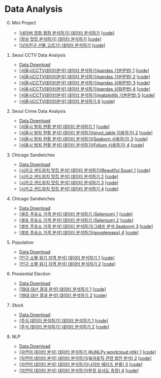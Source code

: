 # Data Analysis

0. Mini Project
	- [[네이버 영화 평점 분석하기] 데이터 분석하기](https://blog.naver.com/jaeyoon_95/222356340025)  [[code]](https://github.com/jaeyun95/data_analysis/blob/master/0.Mini%20Project/code/NaverMovies.ipynb)  
	- [[잠실 맛집 분석하기] 데이터 분석하기](https://blog.naver.com/jaeyoon_95/222358945282)  [[code]](https://github.com/jaeyun95/data_analysis/blob/master/0.Mini%20Project/code/JamsilFood.ipynb)  
	- [[남자친구 선물 고르기] 데이터 분석하기](https://blog.naver.com/jaeyoon_95/222389874034)  [[code]](https://github.com/jaeyun95/data_analysis/blob/master/0.Mini%20Project/code/present.py)  
	
1. Seoul CCTV Data Analysis   
	- [Data Download](https://github.com/jaeyun95/data_analysis/tree/master/1.Seoul%20CCTV/data)   
	- [[서울시CCTV데이터분석] 데이터 분석하기(pandas 기본문법) 1](https://blog.naver.com/jaeyoon_95/222342148573) [[code]](https://github.com/jaeyun95/data_analysis/blob/master/1.Seoul%20CCTV/code/seoulCCTV01.ipynb)   
	- [[서울시CCTV데이터분석] 데이터 분석하기(pandas 기본문법) 2](https://blog.naver.com/jaeyoon_95/222343079997) [[code]](https://github.com/jaeyun95/data_analysis/blob/master/1.Seoul%20CCTV/code/seoulCCTV02.ipynb)   
	- [[서울시CCTV데이터분석] 데이터 분석하기(pandas 심화문법) 3](https://blog.naver.com/jaeyoon_95/222343133494) [[code]](https://github.com/jaeyun95/data_analysis/blob/master/1.Seoul%20CCTV/code/seoulCCTV03.ipynb)   
	- [[서울시CCTV데이터분석] 데이터 분석하기(pandas 심화문법) 4](https://blog.naver.com/jaeyoon_95/222343190408) [[code]](https://github.com/jaeyun95/data_analysis/blob/master/1.Seoul%20CCTV/code/seoulCCTV04.ipynb)   
	- [[서울시CCTV데이터분석] 데이터 분석하기(matplotlib 기본문법) 5](https://blog.naver.com/jaeyoon_95/222343207917) [[code]](https://github.com/jaeyun95/data_analysis/blob/master/1.Seoul%20CCTV/code/seoulCCTV05.ipynb)   
	- [[서울시CCTV데이터분석] 데이터 분석하기 6](https://blog.naver.com/jaeyoon_95/222343234969) [[code]](https://github.com/jaeyun95/data_analysis/blob/master/1.Seoul%20CCTV/code/seoulCCTV06.ipynb)	

2. Seoul Crime Data Analysis   
	- [Data Download](https://github.com/jaeyun95/data_analysis/tree/master/2.Seoul%20Crime/data)  
	- [[서울시 범죄 현황 분석] 데이터 분석하기 1](https://blog.naver.com/jaeyoon_95/222343441744)  [[code]](https://github.com/jaeyun95/data_analysis/blob/master/2.Seoul%20Crime/code/SeoulCrime01.ipynb)   
	- [[서울시 범죄 현황 분석] 데이터 분석하기(pivot_table 이용하기) 2](https://blog.naver.com/jaeyoon_95/222345731394)  [[code]](https://github.com/jaeyun95/data_analysis/blob/master/2.Seoul%20Crime/code/SeoulCrime02.ipynb)   
	- [[서울시 범죄 현황 분석] 데이터 분석하기(Seaborn 사용하기) 3](https://blog.naver.com/jaeyoon_95/222346676355)  [[code]](https://github.com/jaeyun95/data_analysis/blob/master/2.Seoul%20Crime/code/SeoulCrime03.ipynb)   
	- [[서울시 범죄 현황 분석] 데이터 분석하기(Folium 사용하기) 4](https://blog.naver.com/jaeyoon_95/222347999731)  [[code]](https://github.com/jaeyun95/data_analysis/blob/master/2.Seoul%20Crime/code/SeoulCrime04.ipynb)   
	
3. Chicago Sandwiches
	- [Data Download](https://github.com/jaeyun95/data_analysis/tree/master/3.Chicago%20Sandwich/data)   
	- [[시카고 샌드위치 맛집 분석] 데이터 분석하기(Beautiful Soup) 1](https://blog.naver.com/jaeyoon_95/222356074386)  [[code]](https://github.com/jaeyun95/data_analysis/blob/master/3.Chicago%20Sandwich/code/ChicagoSandwich01.ipynb)  
	- [[시카고 샌드위치 맛집 분석] 데이터 분석하기 2](https://blog.naver.com/jaeyoon_95/222356187126)  [[code]](https://github.com/jaeyun95/data_analysis/blob/master/3.Chicago%20Sandwich/code/ChicagoSandwich02.ipynb)  
	- [[시카고 샌드위치 맛집 분석] 데이터 분석하기 3](https://blog.naver.com/jaeyoon_95/222356230334)  [[code]](https://github.com/jaeyun95/data_analysis/blob/master/3.Chicago%20Sandwich/code/ChicagoSandwich03.ipynb)  
	- [[시카고 샌드위치 맛집 분석] 데이터 분석하기 4](https://blog.naver.com/jaeyoon_95/222356272876)  [[code]](https://github.com/jaeyun95/data_analysis/blob/master/3.Chicago%20Sandwich/code/ChicagoSandwich04.ipynb)  
	
4. Chicago Sandwiches
	- [Data Download](https://github.com/jaeyun95/data_analysis/tree/master/4.Seoul%20Gas%20Station/data)   
	- [[셀프 주유소 가격 분석] 데이터 분석하기 (Selenium) 1](https://blog.naver.com/jaeyoon_95/222361336969)  [[code]](https://github.com/jaeyun95/data_analysis/blob/master/4.Seoul%20Gas%20Station/code/SeoulGasStation01.py)  
	- [[셀프 주유소 가격 분석] 데이터 분석하기 (Selenium) 2](https://blog.naver.com/jaeyoon_95/222361364208)  [[code]](https://github.com/jaeyun95/data_analysis/blob/master/4.Seoul%20Gas%20Station/code/SeoulGasStation02.py)  
	- [[셀프 주유소 가격 분석] 데이터 분석하기(그래프 분석,Seaborn) 3](https://blog.naver.com/jaeyoon_95/222361388502)  [[code]](https://github.com/jaeyun95/data_analysis/blob/master/4.Seoul%20Gas%20Station/code/SeoulGasStation03.py)  
	- [[셀프 주유소 가격 분석] 데이터 분석하기(googlemaps) 4](https://blog.naver.com/jaeyoon_95/222361445779)  [[code]](https://github.com/jaeyun95/data_analysis/blob/master/4.Seoul%20Gas%20Station/code/SeoulGasStation04.py)  
	
5. Population
	- [Data Download](https://github.com/jaeyun95/data_analysis/tree/master/5.Population/data)   
	- [[인구 소멸 위기 지역 분석] 데이터 분석하기 1](https://blog.naver.com/jaeyoon_95/222379389408)  [[code]](https://github.com/jaeyun95/data_analysis/blob/master/5.Population/code/Population01.py)  
	- [[인구 소멸 위기 지역 분석] 데이터 분석하기 2](https://blog.naver.com/jaeyoon_95/222380004583)  [[code]](https://github.com/jaeyun95/data_analysis/blob/master/5.Population/code/Population02.py)  

6. Presiential Election
	- [Data Download](https://github.com/jaeyun95/data_analysis/tree/master/6.Presidential%20Election/data)   
	- [[19대 대선 결과 분석] 데이터 분석하기 1](https://blog.naver.com/jaeyoon_95/222385006126)  [[code]](https://github.com/jaeyun95/data_analysis/blob/master/6.Presidential%20Election/code/PresidentialElection01.py)  
	- [[19대 대선 결과 분석] 데이터 분석하기 2](https://blog.naver.com/jaeyoon_95/222386444212)  [[code]](https://github.com/jaeyun95/data_analysis/blob/master/6.Presidential%20Election/code/PresidentialElection02.py)  

7. Stock
	- [Data Download](https://github.com/jaeyun95/data_analysis/blob/master/7.Stock/data)   
	- [[주식 데이터 분석하기] 데이터 분석하기 1](https://blog.naver.com/jaeyoon_95/222388410365)  [[code]](https://github.com/jaeyun95/data_analysis/blob/master/7.Stock/code/Stock01.ipynb)  
	- [[주식 데이터 분석하기] 데이터 분석하기 2](https://blog.naver.com/jaeyoon_95/222388465665)  [[code]](https://github.com/jaeyun95/data_analysis/blob/master/7.Stock/code/Stock02.ipynb)  

8. NLP
	- [Data Download](https://github.com/jaeyun95/data_analysis/tree/master/8.NLP/data)   
	- [[자연어 데이터 분석] 데이터 분석하기 (KoNLPy,wordcloud,nltk) 1](https://blog.naver.com/jaeyoon_95/222388883761)  [[code]](https://github.com/jaeyun95/data_analysis/blob/master/8.NLP/code/NLP01.py)  
	- [[자연어 데이터 분석] 데이터 분석하기(육아휴직 관련 법안 분석) 2](https://blog.naver.com/jaeyoon_95/222389722121)  [[code]](https://github.com/jaeyun95/data_analysis/blob/master/8.NLP/code/NLP02.py)  
	- [[자연어 데이터 분석] 데이터 분석하기(나이브 베이즈 분류) 3](https://blog.naver.com/jaeyoon_95/222389783481)  [[code]](https://github.com/jaeyun95/data_analysis/blob/master/8.NLP/code/NLP03.py)  
	- [[자연어 데이터 분석] 데이터 분석하기(문장 유사도 측정) 4](https://blog.naver.com/jaeyoon_95/222389832335)  [[code]](https://github.com/jaeyun95/data_analysis/blob/master/8.NLP/code/NLP04.py)  
